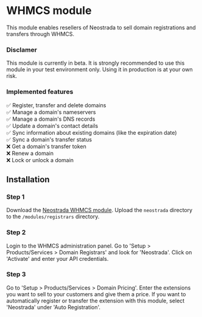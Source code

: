 # WHMCS module

This module enables resellers of Neostrada to sell domain registrations and transfers through WHMCS.

### Disclamer
This module is currently in beta. It is strongly recommended to use this module in your test environment only. Using it in production is at your own risk.

### Implemented features
:white_check_mark: Register, transfer and delete domains<br>
:white_check_mark: Manage a domain's nameservers<br>
:white_check_mark: Manage a domain's DNS records<br>
:white_check_mark: Update a domain's contact details<br>
:white_check_mark: Sync information about existing domains (like the expiration date)<br>
:white_check_mark: Sync a domain's transfer status<br>
:x: Get a domain's transfer token<br>
:x: Renew a domain<br>
:x: Lock or unlock a domain

## Installation
### Step 1
Download the [Neostrada WHMCS module](https://github.com/neostrada/whmcs/archive/master.zip). Upload the `neostrada` directory to the `/modules/registrars` directory.

### Step 2
Login to the WHMCS administration panel. Go to 'Setup > Products/Services > Domain Registrars' and look for 'Neostrada'. Click on 'Activate' and enter your API credentials.

### Step 3
Go to 'Setup > Products/Services > Domain Pricing'. Enter the extensions you want to sell to your customers and give them a price. If you want to automatically register or transfer the extension with this module, select 'Neostrada' under 'Auto Registration'.

